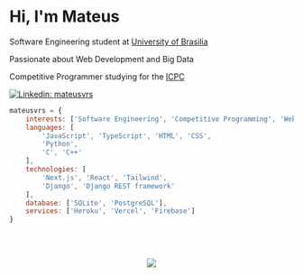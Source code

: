 # Hi, I'm Mateus

Software Engineering student at [University of Brasilia](http://www.unb.br)

Passionate about Web Development and Big Data

Competitive Programmer studying for the [ICPC](https://icpc.global/)

[![Linkedin: mateusvrs](https://img.shields.io/badge/-mateusvrs-blue?style=flat-square&logo=Linkedin&logoColor=white&link=https://www.linkedin.com/in/mateusvrs/)](https://www.linkedin.com/in/mateusvrs/)

```javascript
mateusvrs = {
    interests: ['Software Engineering', 'Competitive Programming', 'Web Development', 'Big Data'],
    languages: [
        'JavaScript', 'TypeScript', 'HTML', 'CSS',
        'Python',
        'C', 'C++'
    ],
    technologies: [
        'Next.js', 'React', 'Tailwind',
        'Django', 'Django REST framework'
    ],
    database: ['SQLite', 'PostgreSQL'],
    services: ['Heroku', 'Vercel', 'Firebase']
}
```

##
  
<div>
<br>
<a href="https://spotify-github-profile.vercel.app/api/view?uid=usfeb7knz9sp96r7uszwgkeiw&redirect=true"><p align='center'><img src='https://spotify-github-profile.vercel.app/api/view?uid=usfeb7knz9sp96r7uszwgkeiw&cover_image=true&theme=default'><p></a>
<div>
